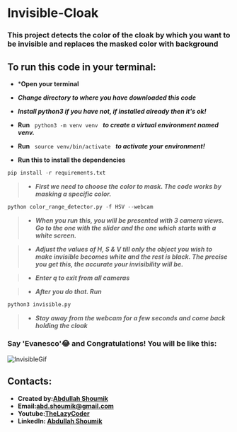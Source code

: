 # Invisible-Cloak
### This project detects the color of the cloak by which you want to be invisible and replaces the masked color with background

## To run this code in your terminal:
* ***Open your terminal**
* ***Change directory to where you have downloaded this code***
* ***Install python3 if you have not, if installed already then it's ok!***
* **Run**  `  python3 -m venv venv  ` ***to create a virtual environment named venv.***
* **Run**   `  source venv/bin/activate  ` 
***to activate your environment!***

*  **Run this to install the dependencies**
```python
pip install -r requirements.txt
```
> * ***First we need to choose the color to mask. The code works by masking a specific color.***
```python
python color_range_detector.py -f HSV --webcam
```
> * ***When you run this, you will be presented with 3 camera views. Go to the one with the slider and the one which starts  with a white screen.***

> * ***Adjust the values of H, S & V till only the object you wish to make invisible becomes white and the rest is black. The precise you get this, the accurate your invisibility will be.***

> * ***Enter q to exit from all cameras***

> * ***After you do that. Run*** 
``` python 
python3 invisible.py
```

> * ***Stay away from the webcam for a few seconds and come back holding the cloak***

### Say 'Evanesco'😂 and Congratulations! You will be like this:
![InvisibleGif](https://github.com/abd-shoumik/Invisible-Cloak/blob/master/Invisible.gif)

## Contacts:
* **Created by:[Abdullah Shoumik](https://github.com/abd-shoumik)**
* **Email:[abd.shoumik@gmail.com](https://abd.shoumik@gmail.com)**
* **Youtube:[TheLazyCoder](https://youtube.com/channel/UCWjx_FKjjfjAL-wtSi-iS4g)**
* **LinkedIn: [Abdullah Shoumik](https://www.linkedin.com/in/abdullah-shoumik-7a0b36135/)**


